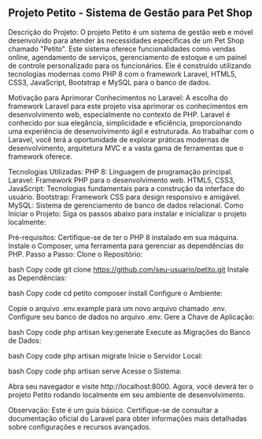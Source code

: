 ## Projeto Petito - Sistema de Gestão para Pet Shop

Descrição do Projeto:
O projeto Petito é um sistema de gestão web e móvel desenvolvido para atender às necessidades específicas de um Pet Shop chamado "Petito". Este sistema oferece funcionalidades como vendas online, agendamento de serviços, gerenciamento de estoque e um painel de controle personalizado para os funcionários. Ele é construído utilizando tecnologias modernas como PHP 8 com o framework Laravel, HTML5, CSS3, JavaScript, Bootstrap e MySQL para o banco de dados.

Motivação para Aprimorar Conhecimentos no Laravel:
A escolha do framework Laravel para este projeto visa aprimorar os conhecimentos em desenvolvimento web, especialmente no contexto de PHP. Laravel é conhecido por sua elegância, simplicidade e eficiência, proporcionando uma experiência de desenvolvimento ágil e estruturada. Ao trabalhar com o Laravel, você terá a oportunidade de explorar práticas modernas de desenvolvimento, arquitetura MVC e a vasta gama de ferramentas que o framework oferece.

Tecnologias Utilizadas:
PHP 8: Linguagem de programação principal.
Laravel: Framework PHP para o desenvolvimento web.
HTML5, CSS3, JavaScript: Tecnologias fundamentais para a construção da interface do usuário.
Bootstrap: Framework CSS para design responsivo e amigável.
MySQL: Sistema de gerenciamento de banco de dados relacional.
Como Iniciar o Projeto:
Siga os passos abaixo para instalar e inicializar o projeto localmente:

Pré-requisitos:
Certifique-se de ter o PHP 8 instalado em sua máquina.
Instale o Composer, uma ferramenta para gerenciar as dependências do PHP.
Passo a Passo:
Clone o Repositório:

bash
Copy code
git clone https://github.com/seu-usuario/petito.git
Instale as Dependências:

bash
Copy code
cd petito
composer install
Configure o Ambiente:

Copie o arquivo .env.example para um novo arquivo chamado .env.
Configure seu banco de dados no arquivo .env.
Gere a Chave de Aplicação:

bash
Copy code
php artisan key:generate
Execute as Migrações do Banco de Dados:

bash
Copy code
php artisan migrate
Inicie o Servidor Local:

bash
Copy code
php artisan serve
Acesse o Sistema:

Abra seu navegador e visite http://localhost:8000.
Agora, você deverá ter o projeto Petito rodando localmente em seu ambiente de desenvolvimento.

Observação: Este é um guia básico. Certifique-se de consultar a documentação oficial do Laravel para obter informações mais detalhadas sobre configurações e recursos avançados.
